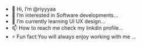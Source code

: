 - 👋 Hi, I’m @riyyyaa
- 👀 I’m interested in Software developments...
- 🌱 I’m currently learning UI UX design...
- 📫 How to reach me check my linkdin profile...
- ⚡ Fun fact:You will always enjoy working with me ...

<!---
riyyyaa/riyyyaa is a ✨ special ✨ repository because its `README.md` (this file) appears on your GitHub profile.
You can click the Preview link to take a look at your changes.
--->
